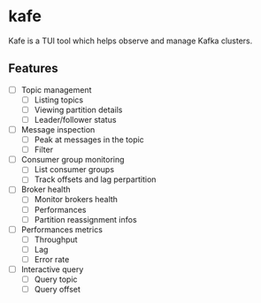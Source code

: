 # kafe
Kafe is a TUI tool which helps observe and manage Kafka clusters.

## Features
- [ ] Topic management
  - [ ] Listing topics
  - [ ] Viewing partition details
  - [ ] Leader/follower status
- [ ] Message inspection
  - [ ] Peak at messages in the topic
  - [ ] Filter
- [ ] Consumer group monitoring
  - [ ] List consumer groups
  - [ ] Track offsets and lag perpartition
- [ ] Broker health
  - [ ] Monitor brokers health
  - [ ] Performances
  - [ ] Partition reassignment infos
- [ ] Performances metrics
  - [ ] Throughput
  - [ ] Lag
  - [ ] Error rate
- [ ] Interactive query
  - [ ] Query topic
  - [ ] Query offset
